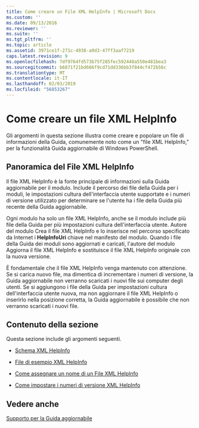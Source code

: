```yaml
---
title: Come creare un File XML HelpInfo | Microsoft Docs
ms.custom: ''
ms.date: 09/13/2016
ms.reviewer: ''
ms.suite: ''
ms.tgt_pltfrm: ''
ms.topic: article
ms.assetid: 3971ce1f-271c-4938-a9d3-47ff3aaf7219
caps.latest.revision: 9
ms.openlocfilehash: 7df9764fd573b75f285fec592448a550e481bea3
ms.sourcegitcommit: b6871f21bd666f9cd71dd336bb3f844cf472b56c
ms.translationtype: MT
ms.contentlocale: it-IT
ms.lasthandoff: 02/03/2019
ms.locfileid: "56853267"
---
```

# <a name="how-to-create-a-helpinfo-xml-file"></a>Come creare un file XML HelpInfo

Gli argomenti in questa sezione illustra come creare e popolare un file di informazioni della Guida, comunemente noto come un "file XML HelpInfo," per la funzionalità Guida aggiornabile di Windows PowerShell.

## <a name="helpinfo-xml-file-overview"></a>Panoramica del File XML HelpInfo

Il file XML HelpInfo è la fonte principale di informazioni sulla Guida aggiornabile per il modulo. Include il percorso dei file della Guida per i moduli, le impostazioni cultura dell'interfaccia utente supportate e i numeri di versione utilizzato per determinare se l'utente ha i file della Guida più recente della Guida aggiornabile.

Ogni modulo ha solo un file XML HelpInfo, anche se il modulo include più file della Guida per più impostazioni cultura dell'interfaccia utente. Autore del modulo Crea il file XML HelpInfo e lo inserisce nel percorso specificato da Internet i **HelpInfoUri** chiave nel manifesto del modulo. Quando i file della Guida dei moduli sono aggiornati e caricati, l'autore del modulo Aggiorna il file XML HelpInfo e sostituisce il file XML HelpInfo originale con la nuova versione.

È fondamentale che il file XML HelpInfo venga mantenuto con attenzione. Se si carica nuovo file, ma dimentica di incrementare i numeri di versione, la Guida aggiornabile non verranno scaricati i nuovi file sui computer degli utenti. Se si aggiungono i file della Guida per impostazioni cultura dell'interfaccia utente nuova, ma non aggiornare il file XML HelpInfo o inserirlo nella posizione corretta, la Guida aggiornabile è possibile che non verranno scaricati i nuovi file.

## <a name="in-this-section"></a>Contenuto della sezione

Questa sezione include gli argomenti seguenti.

- [Schema XML HelpInfo](./helpinfo-xml-schema.md)

- [File di esempio XML HelpInfo](./helpinfo-xml-sample-file.md)

- [Come assegnare un nome di un File XML HelpInfo](./how-to-name-a-helpinfo-xml-file.md)

- [Come impostare i numeri di versione XML HelpInfo](./how-to-set-helpinfo-xml-version-numbers.md)

## <a name="see-also"></a>Vedere anche

[Supporto per la Guida aggiornabile](./supporting-updatable-help.md)
